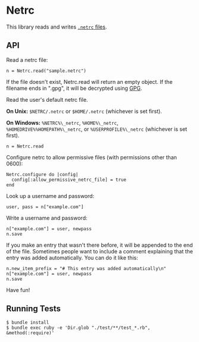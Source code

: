 # Netrc

This library reads and writes
[`.netrc` files](http://www.gnu.org/software/inetutils/manual/html_node/The-_002enetrc-file.html).

## API

Read a netrc file:

    n = Netrc.read("sample.netrc")

If the file doesn't exist, Netrc.read will return an empty object. If
the filename ends in ".gpg", it will be decrypted using
[GPG](http://www.gnupg.org/).

Read the user's default netrc file.

**On Unix:** `$NETRC/.netrc` or `$HOME/.netrc` (whichever is set first).

**On Windows:** `%NETRC%\_netrc`, `%HOME%\_netrc`, `%HOMEDRIVE%%HOMEPATH%\_netrc`, or `%USERPROFILE%\_netrc` (whichever is set first).

    n = Netrc.read

Configure netrc to allow permissive files (with permissions other than 0600):

    Netrc.configure do |config|
      config[:allow_permissive_netrc_file] = true
    end

Look up a username and password:

    user, pass = n["example.com"]

Write a username and password:

    n["example.com"] = user, newpass
    n.save

If you make an entry that wasn't there before, it will be appended
to the end of the file. Sometimes people want to include a comment
explaining that the entry was added automatically. You can do it
like this:

    n.new_item_prefix = "# This entry was added automatically\n"
    n["example.com"] = user, newpass
    n.save

Have fun!

## Running Tests

    $ bundle install
    $ bundle exec ruby -e 'Dir.glob "./test/**/test_*.rb", &method(:require)'
